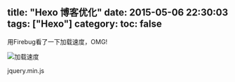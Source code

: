 title: "Hexo 博客优化"
date: 2015-05-06 22:30:03
tags: ["Hexo"]
category:
toc: false
---

用Firebug看了一下加载速度，OMG!

![加载速度](http://7xixtr.com1.z0.glb.clouddn.com/loading-speed.JPG)


<!--more-->


jquery.min.js
